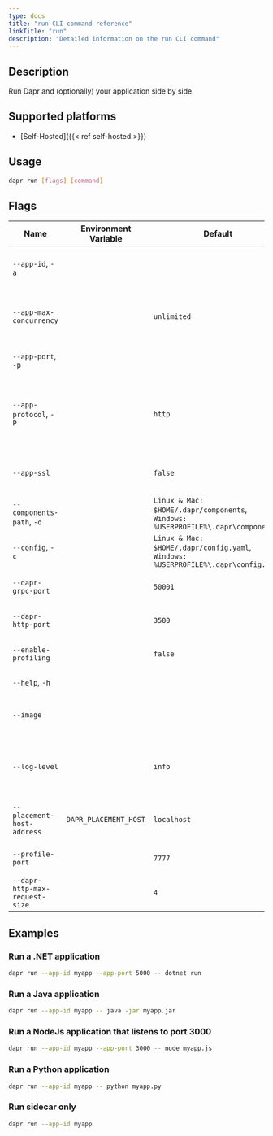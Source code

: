 ```yaml
---
type: docs
title: "run CLI command reference"
linkTitle: "run"
description: "Detailed information on the run CLI command"
---
```


## Description

Run Dapr and (optionally) your application side by side.

## Supported platforms

- [Self-Hosted]({{< ref self-hosted >}})

## Usage

```bash
dapr run [flags] [command]
```

## Flags

| Name | Environment Variable | Default | Description
| --- | --- | --- | --- |
| `--app-id`, `-a` | | | The id for your application, used for service discovery |
| `--app-max-concurrency` | | `unlimited` | The concurrency level of the application, otherwise is unlimited |
| `--app-port`, `-p` | | | The port your application is listening on
| `--app-protocol`, `-P` | | `http` | The protocol (gRPC or HTTP) Dapr uses to talk to the application. Valid values are: `http` or `grpc` |
| `--app-ssl` | | `false` | Enable https when Dapr invokes the application
| `--components-path`, `-d` | | `Linux & Mac: $HOME/.dapr/components`, `Windows: %USERPROFILE%\.dapr\components` | The path for components directory
| `--config`, `-c` | | `Linux & Mac: $HOME/.dapr/config.yaml`, `Windows: %USERPROFILE%\.dapr\config.yaml` | Dapr configuration file |
| `--dapr-grpc-port` | | `50001` | The gRPC port for Dapr to listen on |
| `--dapr-http-port` | | `3500` | The HTTP port for Dapr to listen on |
| `--enable-profiling` | | `false` | Enable `pprof` profiling via an HTTP endpoint
| `--help`, `-h` | | | Print this help message |
| `--image` | | | The image to build the code in. Input is: `repository/image` |
| `--log-level` | | `info` | The log verbosity. Valid values are: `debug`, `info`, `warn`, `error`, `fatal`, or `panic` |
| `--placement-host-address` | `DAPR_PLACEMENT_HOST` | `localhost` | The host on which the placement service resides |
| `--profile-port` | | `7777` | The port for the profile server to listen on |
| `--dapr-http-max-request-size` | | `4` | Max size of request body in MB.|

## Examples

### Run a .NET application

```bash
dapr run --app-id myapp --app-port 5000 -- dotnet run
```

### Run a Java application

```bash
dapr run --app-id myapp -- java -jar myapp.jar
```

### Run a NodeJs application that listens to port 3000

```bash
dapr run --app-id myapp --app-port 3000 -- node myapp.js
```

### Run a Python application

```bash
dapr run --app-id myapp -- python myapp.py
```

### Run sidecar only

```bash
dapr run --app-id myapp
```
